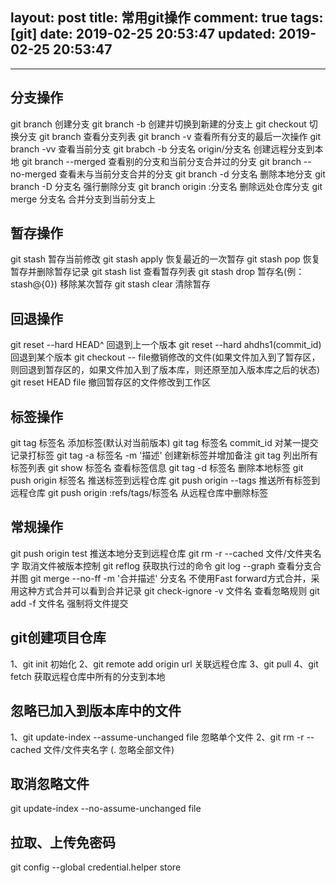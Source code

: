 layout: post
title: 常用git操作
comment: true
tags: [git]
date: 2019-02-25 20:53:47
updated: 2019-02-25 20:53:47
---

------
<!-- more -->

## 分支操作

  git branch 创建分支
  git branch -b 创建并切换到新建的分支上
  git checkout 切换分支
  git branch 查看分支列表
  git branch -v 查看所有分支的最后一次操作
  git branch -vv 查看当前分支
  git brabch -b 分支名 origin/分支名 创建远程分支到本地
  git branch --merged 查看别的分支和当前分支合并过的分支
  git branch --no-merged 查看未与当前分支合并的分支
  git branch -d 分支名 删除本地分支
  git branch -D 分支名 强行删除分支
  git branch origin :分支名 删除远处仓库分支
  git merge 分支名 合并分支到当前分支上

## 暂存操作

  git stash 暂存当前修改
  git stash apply 恢复最近的一次暂存
  git stash pop 恢复暂存并删除暂存记录
  git stash list 查看暂存列表
  git stash drop 暂存名(例：stash@{0}) 移除某次暂存
  git stash clear 清除暂存

## 回退操作

  git reset --hard HEAD^ 回退到上一个版本
  git reset --hard ahdhs1(commit_id) 回退到某个版本
  git checkout -- file撤销修改的文件(如果文件加入到了暂存区，则回退到暂存区的，如果文件加入到了版本库，则还原至加入版本库之后的状态)
  git reset HEAD file 撤回暂存区的文件修改到工作区

## 标签操作

  git tag 标签名 添加标签(默认对当前版本)
  git tag 标签名 commit_id 对某一提交记录打标签
  git tag -a 标签名 -m '描述' 创建新标签并增加备注
  git tag 列出所有标签列表
  git show 标签名 查看标签信息
  git tag -d 标签名 删除本地标签
  git push origin 标签名 推送标签到远程仓库
  git push origin --tags 推送所有标签到远程仓库
  git push origin :refs/tags/标签名 从远程仓库中删除标签

## 常规操作

  git push origin test 推送本地分支到远程仓库
  git rm -r --cached 文件/文件夹名字 取消文件被版本控制
  git reflog 获取执行过的命令
  git log --graph 查看分支合并图
  git merge --no-ff -m '合并描述' 分支名 不使用Fast forward方式合并，采用这种方式合并可以看到合并记录
  git check-ignore -v 文件名 查看忽略规则
  git add -f 文件名 强制将文件提交


## git创建项目仓库

  1、git init 初始化
  2、git remote add origin url 关联远程仓库
  3、git pull
  4、git fetch 获取远程仓库中所有的分支到本地

## 忽略已加入到版本库中的文件

  1、git update-index --assume-unchanged file 忽略单个文件
  2、git rm -r --cached 文件/文件夹名字 (. 忽略全部文件)

## 取消忽略文件

  git update-index --no-assume-unchanged file

## 拉取、上传免密码

  git config --global credential.helper store
  